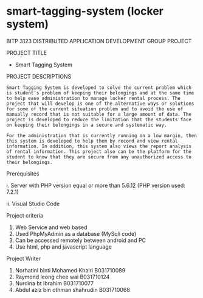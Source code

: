 # smart-tagging-system (locker system)
BITP 3123 DISTRIBUTED APPLICATION DEVELOPMENT
GROUP PROJECT

PROJECT TITLE
- Smart Tagging System


PROJECT DESCRIPTIONS

	Smart Tagging System is developed to solve the current problem which is student’s problem of keeping their belongings and at the same time to help ease administration to manage locker rental process. The project that will develop is one of the alternative ways or solutions for some of the current situation problem and to avoid the use of manually record that is not suitable for a large amount of data. The project is developed to reduce the limitation that the students face on keeping their belongings in a secure and systematic way. 
	
	For the administration that is currently running on a low margin, then this system is developed to help them by record and view rental information. In addition, this system also views the report analysis of rental information. This project also can be the platform for the student to know that they are secure from any unauthorized access to their belongings. 

Prerequisites

i.	Server with PHP version equal or more than 5.6.12 (PHP version used: 7.2.1)

ii.	Visual Studio Code

Project criteria
1. Web Service and web based
2. Used PhpMyAdmin as a database (MySqli code)
3. Can be accessed remotely between android and PC
4. Use html, php and javascript language

Project Writer
1. Norhatini binti Mohamed Khairi	B031710089
2. Raymond leong chee wai		B031710124
3. Nurdina bt Ibrahim			B031710077
4. Abdul aziz bin othman shahrudin	B031710068
